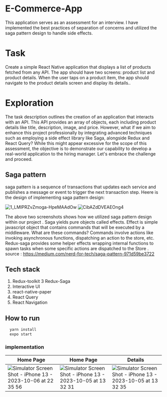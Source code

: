 # E-Commerce-App
This application serves as an assessment for an interview. I have implemented the best practices of separation of concerns and utilized the saga pattern design to handle side effects. 

# Task
Create a simple React Native application that displays a list of products fetched from any
API. The app should have two screens: product list and product details.
When the user taps on a product item, the app should navigate to the product details screen
and display its details..

# Exploration 

The task description outlines the creation of an application that interacts with an API. This API provides an array of objects, each including product details like title, description, image, and price. However, what if we aim to enhance this project professionally by integrating advanced techniques such as employing a side effect library like Saga, alongside Redux and React Query? While this might appear excessive for the scope of this assessment, the objective is to demonstrate our capability to develop a real-world application to the hiring manager. Let's embrace the challenge and proceed.


## Saga pattern
saga pattern is a sequence of transactions that updates each service and publishes a message or event to trigger the next transaction step. Heere is the design of implementing saga pattern design:

![1_LMIPRZvZmoga-HpeMAAdOw](https://github.com/AbdulmalekAlshugaa/E-Commerce-App/assets/33663456/52633a49-97b9-4a70-9670-ab3de0f82b7c)
![CibAZdDVEAEOng4](https://github.com/AbdulmalekAlshugaa/E-Commerce-App/assets/33663456/ff43149f-aa4a-4a45-9ad0-996b9cab206d)

The above two screenshots shows how we utilized saga pattern design within our project . Saga yields pure objects called effects. Effect is simple javascript object that contains commands that will be executed by a middleware. What are these commands? Commands involve actions like invoking asynchronous functions, dispatching an action to the store, etc. Redux-saga provides some helper effects wrapping internal functions to spawn tasks when some specific actions are dispatched to the Store . source : https://medium.com/nerd-for-tech/saga-pattern-971d59be3722

## Tech stack
1. Redux-toolkit 
3  Redux-Saga
4. Interactive UI
5. react-native-paper
6. React Query
7. React Navigation

## How to run 

```bash
  yarn install 
  expo start
```

### implementation 
| Home Page | Home Page |Details |
| ----------- | ----------- | ----------- | 
|![Simulator Screen Shot - iPhone 13 - 2023-10-06 at 22 35 56](https://github.com/AbdulmalekAlshugaa/E-Commerce-App/assets/33663456/dd3eae8e-6bca-44e5-9364-15017a232640)|![Simulator Screen Shot - iPhone 13 - 2023-10-05 at 13 32 31](https://github.com/AbdulmalekAlshugaa/E-Commerce-App/assets/33663456/0de091ab-d45c-4e58-8dc0-7cf3d0e964d1)| ![Simulator Screen Shot - iPhone 13 - 2023-10-05 at 13 32 35](https://github.com/AbdulmalekAlshugaa/E-Commerce-App/assets/33663456/a54e3bd8-2a69-4eb5-a6c7-b087b46bc7d0)
